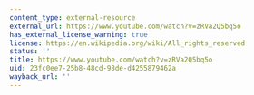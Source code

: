 ```yaml
---
content_type: external-resource
external_url: https://www.youtube.com/watch?v=zRVa2Q5bq5o
has_external_license_warning: true
license: https://en.wikipedia.org/wiki/All_rights_reserved
status: ''
title: https://www.youtube.com/watch?v=zRVa2Q5bq5o
uid: 23fc0ee7-25b8-48cd-98de-d4255879462a
wayback_url: ''
---
```

